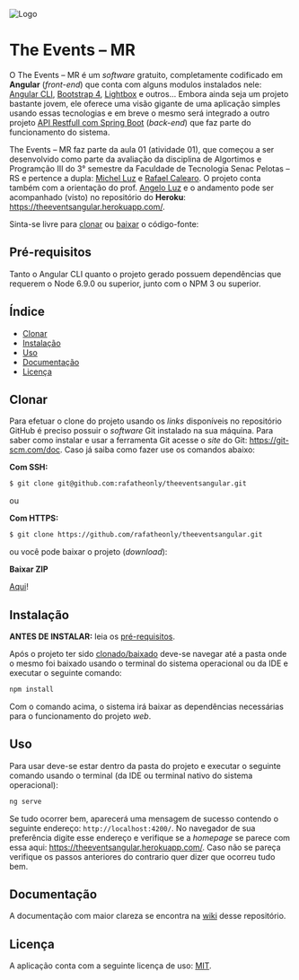 ![Logo](https://image.ibb.co/i3JS8n/The_Events_MR_1.png)

# The Events – MR

O The Events – MR é um *software* gratuito, completamente codificado em **Angular** (*front-end*) que conta com alguns modulos instalados nele: [Angular CLI](https://cli.angular.io/), [Bootstrap 4](https://getbootstrap.com/), [Lightbox](http://lokeshdhakar.com/projects/lightbox2/) e outros... Embora ainda seja um projeto bastante jovem, ele oferece uma visão gigante de uma aplicação simples usando essas tecnologias e em breve o mesmo será integrado a outro projeto [API Restfull com Spring Boot](http://teste.com.br) (*back-end*) que faz parte do funcionamento do sistema.

The Events – MR faz parte da aula 01 (atividade 01), que começou a ser desenvolvido como parte da avaliação da disciplina de Algortimos e Programção III do 3° semestre da Faculdade de Tecnologia Senac Pelotas – RS e pertence a dupla: [Michel Luz](https://github.com/mortalisnoia) e [Rafael Calearo](https://github.com/rafatheonly). O projeto conta também com a orientação do prof. [Angelo Luz](https://github.com/angelogluz) e o andamento pode ser acompanhado (visto) no repositório do **Heroku**: <https://theeventsangular.herokuapp.com/>. 

Sinta-se livre para [clonar](#clonar) ou [baixar](#clonar) o código-fonte:

## Pré-requisitos

Tanto o Angular CLI quanto o projeto gerado possuem dependências que requerem o Node 6.9.0 ou superior, junto com o NPM 3 ou superior.

## Índice

* [Clonar](#clonar)
* [Instalação](#instalação)
* [Uso](#uso)
* [Documentação](#documentação)
* [Licença](#licença)

## Clonar

Para efetuar o clone do projeto usando os *links* disponíveis no repositório GitHub é preciso possuir o *software* Git instalado na sua máquina. Para saber como instalar e usar a ferramenta Git acesse o *site* do Git: <https://git-scm.com/doc>. Caso já saiba como fazer use os comandos abaixo:

**Com SSH:**

```bash
$ git clone git@github.com:rafatheonly/theeventsangular.git
```

ou 

**Com HTTPS:**

```bash
$ git clone https://github.com/rafatheonly/theeventsangular.git
```

ou você pode baixar o projeto (*download*):

**Baixar ZIP**

[Aqui](https://github.com/rafatheonly/theeventsangular/archive/master.zip)!

## Instalação

**ANTES DE INSTALAR:** leia os [pré-requisitos](#pre-requisitos).

Após o projeto ter sido [clonado/baixado](#clonar) deve-se navegar até a pasta onde o mesmo foi baixado usando o terminal do sistema operacional ou da IDE e executar o seguinte comando:

```bash
npm install
```

Com o comando acima, o sistema irá baixar as dependências necessárias para o funcionamento do projeto *web*.

## Uso

Para usar deve-se estar dentro da pasta do projeto e executar o seguinte comando usando o terminal (da IDE ou terminal nativo do sistema operacional):

```bash
ng serve
```

Se tudo ocorrer bem, aparecerá uma mensagem de sucesso contendo o seguinte endereço: `http://localhost:4200/`. No navegador de sua preferência digite esse endereço e verifique se a *homepage* se parece com essa aqui: <https://theeventsangular.herokuapp.com/>. Caso não se pareça verifique os passos anteriores do contrario quer dizer que ocorreu tudo bem.

## Documentação

A documentação com maior clareza se encontra na [wiki](https://github.com/rafatheonly/theeventsangular/wiki) desse repositório.

## Licença

A aplicação conta com a seguinte licença de uso: [MIT](https://opensource.org/licenses/MIT).
